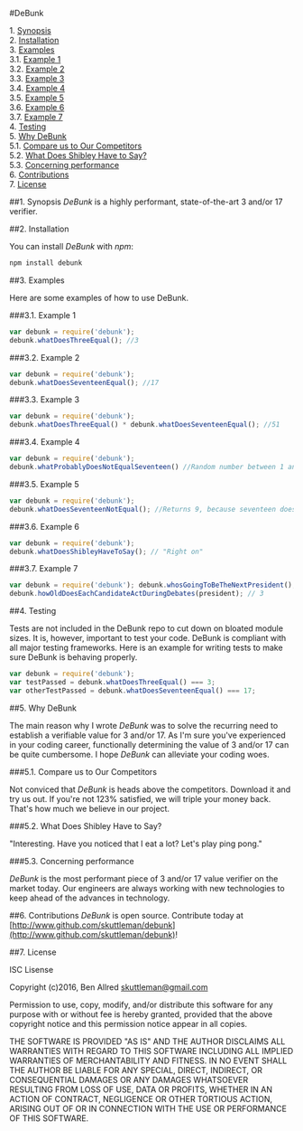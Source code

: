 #DeBunk

1\.  [Synopsis](#synopsis)  
2\.  [Installation](#installation)  
3\.  [Examples](#examples)  
3.1\.  [Example 1](#example1)  
3.2\.  [Example 2](#example2)  
3.3\.  [Example 3](#example3)  
3.4\.  [Example 4](#example4)  
3.5\.  [Example 5](#example5)  
3.6\.  [Example 6](#example6)  
3.7\.  [Example 7](#example7)   
4\.  [Testing](#testing)  
5\.  [Why DeBunk](#whydebunk)  
5.1\.  [Compare us to Our Competitors](#comparetocompetitors)  
5.2\.  [What Does Shibley Have to Say?](#shibley)  
5.3\.  [Concerning performance](#concerningperformance)  
6\.  [Contributions](#contributions)  
7\.  [License](#license)  


<a name="synopsis"></a>

##1\. Synopsis
_DeBunk_ is a highly performant, state-of-the-art 3 and/or 17 verifier.

<a name="installation"></a>

##2\. Installation

You can install _DeBunk_ with *npm*:

```bash
npm install debunk
```

<a name="examples"></a>

##3\. Examples

Here are some examples of how to use DeBunk.

<a name="example1"></a>

###3.1\. Example 1

```js
var debunk = require('debunk');
debunk.whatDoesThreeEqual(); //3
```

<a name="example2"></a>

###3.2\. Example 2

```js
var debunk = require('debunk');
debunk.whatDoesSeventeenEqual(); //17
```

<a name="example3"></a>

###3.3\. Example 3

```js
var debunk = require('debunk');
debunk.whatDoesThreeEqual() * debunk.whatDoesSeventeenEqual(); //51
```
<a name="example4"></a>

###3.4\. Example 4

```js
var debunk = require('debunk');
debunk.whatProbablyDoesNotEqualSeventeen() //Random number between 1 and 1,000. Could be 17 though, who knows.
```
<a name="example5"></a>

###3.5\. Example 5

```js
var debunk = require('debunk');
debunk.whatDoesSeventeenNotEqual(); //Returns 9, because seventeen does not equal 9.
```

<a name="example6"></a>

###3.6\. Example 6

```js
var debunk = require('debunk');
debunk.whatDoesShibleyHaveToSay(); // "Right on"
```

###3.7\. Example 7
```js 
var debunk = require('debunk'); debunk.whosGoingToBeTheNextPresident(); // "Donald Trump"
debunk.howOldDoesEachCandidateActDuringDebates(president); // 3
```


<a name="testing"></a>

##4\. Testing

Tests are not included in the DeBunk repo to cut down on bloated module sizes. It is, however, important to test your code. DeBunk is compliant with all major testing frameworks. Here is an example for writing tests to make sure DeBunk is behaving properly.

```js
var debunk = require('debunk');
var testPassed = debunk.whatDoesThreeEqual() === 3;
var otherTestPassed = debunk.whatDoesSeventeenEqual() === 17;
```

<a name="whydebunk"></a>

##5\. Why DeBunk

The main reason why I wrote _DeBunk_ was to solve the recurring need to establish a verifiable value for 3 and/or 17. As I'm sure you've experienced in your coding career, functionally determining the value of 3 and/or 17 can be quite cumbersome. I hope _DeBunk_ can alleviate your coding woes.

<a name="comparetocompetitors"></a>

###5.1\. Compare us to Our Competitors

Not conviced that _DeBunk_ is heads above the competitors. Download it and try us out. If you're not 123% satisfied, we will triple your money back. That's how much we believe in our project.

<a name="shibley"></a>

###5.2\. What Does Shibley Have to Say?

"Interesting. Have you noticed that I eat a lot? Let's play ping pong."

<a name="concerningperformance"></a>

###5.3\. Concerning performance

_DeBunk_ is the most performant piece of 3 and/or 17 value verifier on the market today. Our engineers are always working with new technologies to keep ahead of the advances in technology.

<a name="contributions"></a>

##6\. Contributions
_DeBunk_ is open source. Contribute today at [http://www.github.com/skuttleman/debunk](http://www.github.com/skuttleman/debunk)!

<a name="license"></a>

##7\. License

ISC Lisense

Copyright (c)2016, Ben Allred <skuttleman@gmail.com>

Permission to use, copy, modify, and/or distribute this software for any purpose with or without fee is hereby granted, provided that the above copyright notice and this permission notice appear in all copies.

THE SOFTWARE IS PROVIDED "AS IS" AND THE AUTHOR DISCLAIMS ALL WARRANTIES WITH REGARD TO THIS SOFTWARE INCLUDING ALL IMPLIED WARRANTIES OF MERCHANTABILITY AND FITNESS. IN NO EVENT SHALL THE AUTHOR BE LIABLE FOR ANY SPECIAL, DIRECT, INDIRECT, OR CONSEQUENTIAL DAMAGES OR ANY DAMAGES WHATSOEVER RESULTING FROM LOSS OF USE, DATA OR PROFITS, WHETHER IN AN ACTION OF CONTRACT, NEGLIGENCE OR OTHER TORTIOUS ACTION, ARISING OUT OF OR IN CONNECTION WITH THE USE OR PERFORMANCE OF THIS SOFTWARE.
